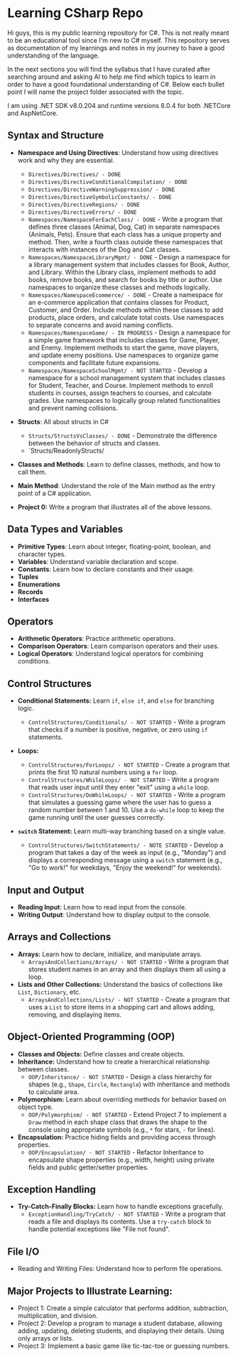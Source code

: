 # Learning CSharp Repo

Hi guys, this is my public learning repository for C#. This is not really meant to be an educational tool since I'm new to C# myself. This repository serves as documentation of my learnings and notes in my journey to have a good understanding of the language.

In the next sections you will find the syllabus that I have curated after searching around and asking AI to help me find which topics to learn in order to have a good foundational understanding of C#. Below each bullet point I will name the project folder associated with the topic.

I am using .NET SDK v8.0.204 and runtime versions 8.0.4 for both .NETCore and AspNetCore.

## Syntax and Structure

- **Namespace and Using Directives**: Understand how using directives work and why they are essential.
    - `Directives/Directives/ - DONE`
    - `Directives/DirectiveConditionalCompilation/ - DONE`
    - `Directives/DirectiveWarningSuppression/ - DONE`
    - `Directives/DirectiveSymbolicConstants/ - DONE`
    - `Directives/DirectiveRegions/ - DONE`
    - `Directives/DirectiveErrors/ - DONE`
    - `Namespaces/NamespaceForEachClass/ - DONE` - Write a program that defines three classes (Animal, Dog, Cat) in separate namespaces (Animals, Pets). Ensure that each class has a unique property and method. Then, write a fourth class outside these namespaces that interacts with instances of the Dog and Cat classes.
    - `Namespaces/NamespaceLibraryMgmt/ - DONE` - Design a namespace for a library management system that includes classes for Book, Author, and Library. Within the Library class, implement methods to add books, remove books, and search for books by title or author. Use namespaces to organize these classes and methods logically.
    - `Namespaces/NamespaceEcommerce/ - DONE` - Create a namespace for an e-commerce application that contains classes for Product, Customer, and Order. Include methods within these classes to add products, place orders, and calculate total costs. Use namespaces to separate concerns and avoid naming conflicts.
    - `Namespaces/NamespaceGame/ - IN PROGRESS` - Design a namespace for a simple game framework that includes classes for Game, Player, and Enemy. Implement methods to start the game, move players, and update enemy positions. Use namespaces to organize game components and facilitate future expansions.
    - `Namespaces/NamespaceSchoolMgmt/ - NOT STARTED` - Develop a namespace for a school management system that includes classes for Student, Teacher, and Course. Implement methods to enroll students in courses, assign teachers to courses, and calculate grades. Use namespaces to logically group related functionalities and prevent naming collisions.

- **Structs**: All about structs in C#
    - `Structs/StructsVsClasses/ - DONE` - Demonstrate the difference between the behavior of structs and classes.
    - `Structs/ReadonlyStructs/
- **Classes and Methods**: Learn to define classes, methods, and how to call them.
- **Main Method**: Understand the role of the Main method as the entry point of a C# application.

- **Project 0:** Write a program that illustrates all of the above lessons.

## Data Types and Variables

- **Primitive Types**: Learn about integer, floating-point, boolean, and character types.
- **Variables**: Understand variable declaration and scope.
- **Constants**: Learn how to declare constants and their usage.
- **Tuples**
- **Enumerations**
- **Records**
- **Interfaces**

## Operators

- **Arithmetic Operators**: Practice arithmetic operations.
- **Comparison Operators**: Learn comparison operators and their uses.
- **Logical Operators**: Understand logical operators for combining conditions.

## Control Structures

- **Conditional Statements:** Learn `if`, `else if`, and `else` for branching logic.
    - `ControlStructures/Conditionals/ - NOT STARTED` - Write a program that checks if a number is positive, negative, or zero using `if` statements.
- **Loops:**
    - `ControlStructures/ForLoops/ - NOT STARTED` - Create a program that prints the first 10 natural numbers using a `for` loop.
    - `ControlStructures/WhileLoops/ - NOT STARTED` - Write a program that reads user input until they enter "exit" using a `while` loop.
    - `ControlStructures/DoWhileLoops/ - NOT STARTED` - Write a program that simulates a guessing game where the user has to guess a random number between 1 and 10. Use a `do-while` loop to keep the game running until the user guesses correctly.

- **`switch` Statement:** Learn multi-way branching based on a single value.
    - `ControlStructures/SwitchStatements/ - NOTE STARTED` - Develop a program that takes a day of the week as input (e.g., "Monday") and displays a corresponding message using a `switch` statement (e.g., "Go to work!" for weekdays, "Enjoy the weekend!" for weekends).

## Input and Output

- **Reading Input**: Learn how to read input from the console.
- **Writing Output**: Understand how to display output to the console.

## Arrays and Collections

- **Arrays:** Learn how to declare, initialize, and manipulate arrays.
    - `ArraysAndCollections/Arrays/ - NOT STARTED` - Write a program that stores student names in an array and then displays them all using a loop.
- **Lists and Other Collections:** Understand the basics of collections like `List`, `Dictionary`, etc.
    - `ArraysAndCollections/Lists/ - NOT STARTED` - Create a program that uses a `List` to store items in a shopping cart and allows adding, removing, and displaying items.

## Object-Oriented Programming (OOP)

- **Classes and Objects:** Define classes and create objects.
- **Inheritance:** Understand how to create a hierarchical relationship between classes.
    - `OOP/Inheritance/ - NOT STARTED` - Design a class hierarchy for shapes (e.g., `Shape`, `Circle`, `Rectangle`) with inheritance and methods to calculate area.
- **Polymorphism:** Learn about overriding methods for behavior based on object type.
    - `OOP/Polymorphism/ - NOT STARTED` - Extend Project 7 to implement a `Draw` method in each shape class that draws the shape to the console using appropriate symbols (e.g., `*` for stars, `-` for lines).
- **Encapsulation:** Practice hiding fields and providing access through properties.
    - `OOP/Encapsulation/ - NOT STARTED` - Refactor Inheritance to encapsulate shape properties (e.g., width, height) using private fields and public getter/setter properties.

## Exception Handling

- **Try-Catch-Finally Blocks:** Learn how to handle exceptions gracefully.
	- `ExceptionHandling/TryCatch/ - NOT STARTED` - Write a program that reads a file and displays its contents. Use a `try-catch` block to handle potential exceptions like "File not found".

## File I/O

- Reading and Writing Files: Understand how to perform file operations.

## Major Projects to Illustrate Learning:

- Project 1: Create a simple calculator that performs addition, subtraction, multiplication, and division.
- Project 2: Develop a program to manage a student database, allowing adding, updating, deleting students, and displaying their details. Using only arrays or lists.
- Project 3: Implement a basic game like tic-tac-toe or guessing numbers.
